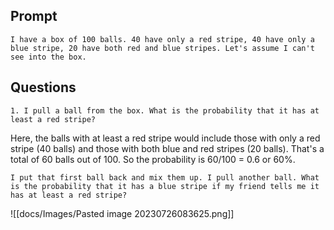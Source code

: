 ## Prompt
```
I have a box of 100 balls. 40 have only a red stripe, 40 have only a blue stripe, 20 have both red and blue stripes. Let's assume I can't see into the box.
```

## Questions

```
1. I pull a ball from the box. What is the probability that it has at least a red stripe?
```

Here, the balls with at least a red stripe would include those with only a red stripe (40 balls) and those with both blue and red stripes (20 balls). That's a total of 60 balls out of 100. So the probability is 60/100 = 0.6 or 60%.

```
I put that first ball back and mix them up. I pull another ball. What is the probability that it has a blue stripe if my friend tells me it has at least a red stripe?
```

![[docs/Images/Pasted image 20230726083625.png]]
